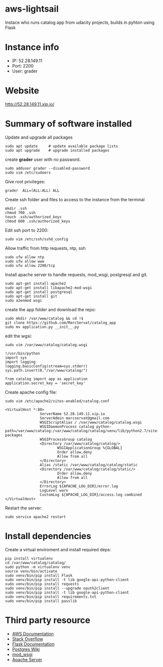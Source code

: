 # aws-lightsail

Instace who runs catalog app from udacity projects, builds in pyhton using Flask

# Instance info

- IP: 52.28.149.11
- Port: 2200
- User: grader

# Website

http://52.28.149.11.xip.io/

# Summary of software installed

Update and upgrade all packages

```
sudo apt update     # update available package lists
sudo apt upgrade    # upgrade installed packages
```

create **grader** user with no password.

```
sudo adduser grader --disabled-password
sudo vim /etc/sudoers
```

Give root privileges:

```
grader  ALL=(ALL:ALL) ALL
```

Create ssh folder and files to access to the instance from the terminal

```
mkdir .ssh
chmod 700 .ssh
touch .ssh/authorized_keys
chmod 600 .ssh/authorized_keys
```

Edit ssh port to 2200:

```
sudo vim /etc/ssh/sshd_config
```

Allow traffic from http requests, ntp, ssh

```
sudo ufw allow ntp
sudo ufw allow www
sudo ufw allow 2200/tcp
```

Install apache server to handle requests, mod_wsgi, postgresql and git.

```
sudo apt-get install apache2
sudo apt-get install libapache2-mod-wsgi
sudo apt-get install postgresql
sudo apt-get install git
sudo a2enmod wsgi
```

create the app folder and download the repo:

```
sudo mkdir /var/www/catalog && cd !$
git clone https://github.com/MarcServat/catalog_app
sudo mv application.py __init__.py
```

edit the wgsi:

```
sudo vim /var/www/catalog/catalog.wsgi

!/usr/bin/python
import sys
import logging
logging.basicConfig(stream=sys.stderr)
sys.path.insert(0,"/var/www/catalog/")

from catalog import app as application
application.secret_key = 'secret_key'
```

Create apache config file:

```
sudo vim /etc/apache2/sites-enabled/catalog.conf

<VirtualHost *:80>
                ServerName 52.28.149.11.xip.io
                ServerAdmin marcservat@gmail.com
                WSGIScriptAlias / /var/www/catalog/catalog.wsgi
                WSGIDaemonProcess catalog python-path=/var/www/catalog:/var/www/catalog/catalog/venv/lib/python2.7/site-packages
                WSGIProcessGroup catalog
                <Directory /var/www/catalog/catalog/>
                        WSGIApplicationGroup %{GLOBAL}
                        Order allow,deny
                        Allow from all
                </Directory>
                Alias /static /var/www/catalog/catalog/static
                <Directory /var/www/catalog/catalog/static/>
                        Order allow,deny
                        Allow from all
                </Directory>
                ErrorLog ${APACHE_LOG_DIR}/error.log
                LogLevel warn
                CustomLog ${APACHE_LOG_DIR}/access.log combined
</VirtualHost>
```

Restart the server:

```
sudo service apache2 restart
```

# Install dependencies

Create a virtual enviroment and install required deps:

```
pip install virtualenv
cd /var/www/catalog/catalog/
sudo python -m virtualenv venv
source venv/bin/activate
sudo venv/bin/pip install Flask
sudo venv/bin/pip install -t lib google-api-python-client
sudo venv/bin/pip install requests
sudo venv/bin/pip install --upgrade oauth2client
sudo venv/bin/pip install -t lib google-api-python-client
sudo venv/bin/pip install requirements.txt
sudo venv/bin/pip install passlib
```

# Third party resource

- [AWS Documentation](https://aws.amazon.com/es/documentation/lightsail/)
- [Stack Overflow](https://stackoverflow.com/)
- [Flask Documentation](http://flask.pocoo.org/docs/1.0/)
- [Postgres Wiki](https://wiki.postgresql.org/)
- [mod_wsgi](https://modwsgi.readthedocs.io/en/develop/)
- [Apache Server](https://httpd.apache.org/)
